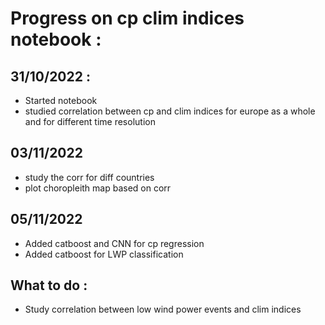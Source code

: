 # Progress on cp clim indices notebook :

## 31/10/2022 :
- Started notebook
- studied correlation between cp and clim indices for europe as a whole and for different time resolution

## 03/11/2022
- study the corr for diff countries
- plot choropleith map based on corr

## 05/11/2022
- Added catboost and CNN for cp regression 
- Added catboost for LWP classification 

## What to do :
- Study correlation between low wind power events and clim indices




